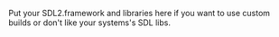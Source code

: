 Put your SDL2.framework and libraries here if you want to use custom builds or
don't like your systems's SDL libs.